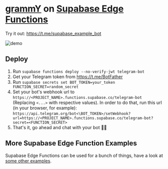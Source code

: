 # [grammY](https://grammy.dev) on [Supabase Edge Functions](https://supabase.com/edge-functions)

Try it out: https://t.me/supabase_example_bot

![demo](./demo.gif)

## Deploy

1. Run `supabase functions deploy --no-verify-jwt telegram-bot`
2. Get your Telegram token from https://t.me/BotFather
3. Run `supabase secrets set BOT_TOKEN=your_token FUNCTION_SECRET=random_secret`
4. Set your bot's webhook url to `https://<PROJECT_NAME>.functions.supabase.co/telegram-bot` (Replacing `<...>` with respective values). In order to do that, run this url (in your browser, for example): `https://api.telegram.org/bot<\BOT_TOKEN>/setWebhook?url=https://<PROJECT_NAME>.functions.supabase.co/telegram-bot?secret=<FUNCTION_SECRET>`
5. That's it, go ahead and chat with your bot 🤖💬

## More Supabase Edge Function Examples

Supabase Edge Functions can be used for a bunch of things, have a look at [some other examples](https://github.com/supabase/supabase/tree/master/examples/edge-functions).
